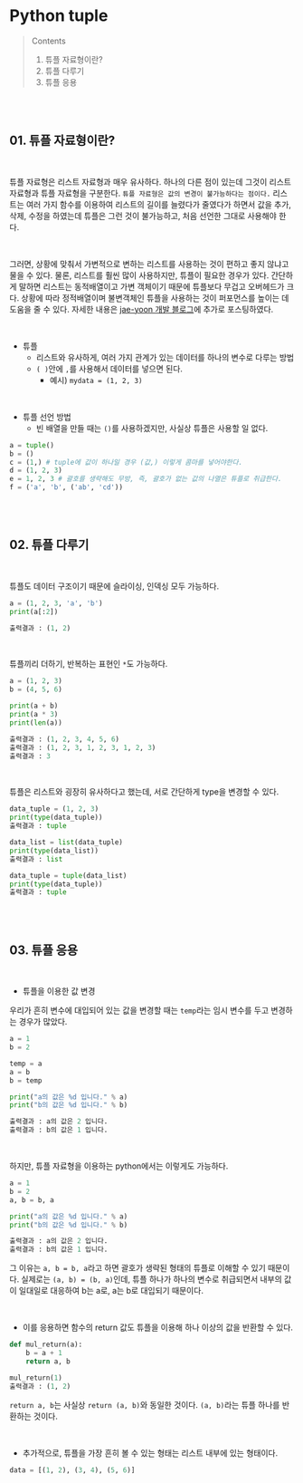 # Python tuple

> Contents <br>
>   01. 튜플 자료형이란?
>   02. 튜플 다루기
>   03. 튜플 응용

<br><br>

## 01. 튜플 자료형이란?

<br>

튜플 자료형은 리스트 자료형과 매우 유사하다. 하나의 다른 점이 있는데 그것이 리스트 자료형과 튜플 자료형을 구분한다. `튜플 자료형은 값의 변경이 불가능하다는 점이다.` 리스트는 여러 가지 함수를 이용하여 리스트의 길이를 늘렸다가 줄였다가 하면서 값을 추가, 삭제, 수정을 하였는데 튜플은 그런 것이 불가능하고, 처음 선언한 그대로 사용해야 한다.

<br>

그러면, 상황에 맞춰서 가변적으로 변하는 리스트를 사용하는 것이 편하고 좋지 않냐고 물을 수 있다. 물론, 리스트를 훨씬 많이 사용하지만, 튜플이 필요한 경우가 있다. 간단하게 말하면 리스트는 동적배열이고 가변 객체이기 때문에 튜플보다 무겁고 오버헤드가 크다. 상황에 따라 정적배열이며 불변객체인 튜플을 사용하는 것이 퍼포먼스를 높이는 데 도움을 줄 수 있다. 자세한 내용은 [jae-yoon 개발 블로그](https://jae-yoon.tistory.com/4)에 추가로 포스팅하였다. 

<br>

- 튜플
    - 리스트와 유사하게, 여러 가지 관계가 있는 데이터를 하나의 변수로 다루는 방법
    - `( )`안에 `,`를 사용해서 데이터를 넣으면 된다.
        - 예시) `mydata = (1, 2, 3)`

<br>

- 튜플 선언 방법
    - 빈 배열을 만들 때는 `()`를 사용하겠지만, 사실상 튜플은 사용할 일 없다.
```python
a = tuple()
b = ()
c = (1,) # tuple에 값이 하나일 경우 (값,) 이렇게 콤마를 넣어야한다.
d = (1, 2, 3)
e = 1, 2, 3 # 괄호를 생략해도 무방, 즉, 괄호가 없는 값의 나열은 튜플로 취급한다.
f = ('a', 'b', ('ab', 'cd'))
```

<br><br>

## 02. 튜플 다루기

<br>

튜플도 데이터 구조이기 때문에 슬라이싱, 인덱싱 모두 가능하다.
```python
a = (1, 2, 3, 'a', 'b')
print(a[:2])

출력결과 : (1, 2)
```

<br>

튜플끼리 더하기, 반복하는 표현인 `*`도 가능하다.
```python
a = (1, 2, 3)
b = (4, 5, 6)

print(a + b)
print(a * 3)
print(len(a))

출력결과 : (1, 2, 3, 4, 5, 6)
출력결과 : (1, 2, 3, 1, 2, 3, 1, 2, 3)
출력결과 : 3
```

<br>

튜플은 리스트와 굉장히 유사하다고 했는데, 서로 간단하게 type을 변경할 수 있다.

```python
data_tuple = (1, 2, 3)
print(type(data_tuple))
출력결과 : tuple

data_list = list(data_tuple)
print(type(data_list))
출력결과 : list

data_tuple = tuple(data_list)
print(type(data_tuple))
출력결과 : tuple
```

<br><br>

## 03. 튜플 응용

<br>

- 튜플을 이용한 값 변경

우리가 흔히 변수에 대입되어 있는 값을 변경할 때는 `temp`라는 임시 변수를 두고 변경하는 경우가 많았다.

```python
a = 1
b = 2

temp = a
a = b
b = temp

print("a의 값은 %d 입니다." % a)
print("b의 값은 %d 입니다." % b)

출력결과 : a의 값은 2 입니다.
출력결과 : b의 값은 1 입니다.
```

<br>

하지만, 튜플 자료형을 이용하는 python에서는 이렇게도 가능하다.

```python
a = 1
b = 2
a, b = b, a

print("a의 값은 %d 입니다." % a)
print("b의 값은 %d 입니다." % b)

출력결과 : a의 값은 2 입니다.
출력결과 : b의 값은 1 입니다.
```

그 이유는 `a, b = b, a`라고 하면 괄호가 생략된 형태의 튜플로 이해할 수 있기 때문이다. 실제로는 `(a, b) = (b, a)`인데, 튜플 하나가 하나의 변수로 취급되면서 내부의 값이 일대일로 대응하여 b는 a로, a는 b로 대입되기 때문이다.

<br>

- 이를 응용하면 함수의 return 값도 튜플을 이용해 하나 이상의 값을 반환할 수 있다.

```python
def mul_return(a):
    b = a + 1
    return a, b

mul_return(1)
출력결과 : (1, 2)
```

`return a, b`는 사실상 `return (a, b)`와 동일한 것이다. `(a, b)`라는 튜플 하나를 반환하는 것이다.

<br>

- 추가적으로, 튜플을 가장 흔히 볼 수 있는 형태는 리스트 내부에 있는 형태이다.

```python
data = [(1, 2), (3, 4), (5, 6)]
```